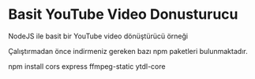 # Basit YouTube Video Donusturucu
 NodeJS ile basit bir YouTube video dönüştürücü örneği

Çalıştırmadan önce indirmeniz gereken bazı npm paketleri bulunmaktadır.

npm install cors express ffmpeg-static ytdl-core